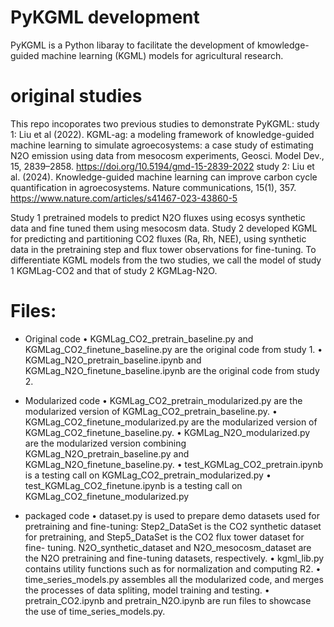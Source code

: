 # PyKGML development
PyKGML is a Python libaray to facilitate the development of kmowledge-guided machine learning (KGML) models for agricultural research.

# original studies
This repo incoporates two previous studies to demonstrate PyKGML:
study 1: Liu et al (2022). KGML-ag: a modeling framework of knowledge-guided machine learning to simulate agroecosystems: a case study of estimating N2O emission using data from mesocosm experiments, Geosci. Model Dev., 15, 2839–2858. https://doi.org/10.5194/gmd-15-2839-2022
study 2: Liu et al. (2024). Knowledge-guided machine learning can improve carbon cycle quantification in agroecosystems. Nature communications, 15(1), 357. https://www.nature.com/articles/s41467-023-43860-5

Study 1 pretrained models to predict N2O fluxes using ecosys synthetic data and fine tuned them using mesocosm data. Study 2 developed KGML for predicting and partitioning CO2 fluxes (Ra, Rh, NEE), using synthetic data in the pretraining step and flux tower observations for fine-tuning. To differentiate KGML models from the two studies, we call the model of study 1 KGMLag-CO2 and that of study 2 KGMLag-N2O.

# Files:
- Original code
  • KGMLag_CO2_pretrain_baseline.py and KGMLag_CO2_finetune_baseline.py are the original code from study 1. 
  • KGMLag_N2O_pretrain_baseline.ipynb and KGMLag_N2O_finetune_baseline.ipynb are the original code from study 2.
  
- Modularized code
  • KGMLag_CO2_pretrain_modularized.py are the modularized version of KGMLag_CO2_pretrain_baseline.py.
  • KGMLag_CO2_finetune_modularized.py are the modularized version of KGMLag_CO2_finetune_baseline.py.
  • KGMLag_N2O_modularized.py are the modularized version combining KGMLag_N2O_pretrain_baseline.py and KGMLag_N2O_finetune_baseline.py.
  • test_KGMLag_CO2_pretrain.ipynb is a testing call on KGMLag_CO2_pretrain_modularized.py
  • test_KGMLag_CO2_finetune.ipynb is a testing call on KGMLag_CO2_finetune_modularized.py
  
- packaged code
  • dataset.py is used to prepare demo datasets used for pretraining and fine-tuning: Step2_DataSet is the CO2 synthetic dataset for pretraining, and Step5_DataSet is the CO2 flux tower dataset for fine- 
  tuning. N2O_synthetic_dataset and N2O_mesocosm_dataset are the N2O pretraining and fine-tuning datasets, respectively.
  • kgml_lib.py contains utility functions such as for normalization and computing R2.
  • time_series_models.py assembles all the modularized code, and merges the processes of data spliting, model training and testing.
  • pretrain_CO2.ipynb and pretrain_N2O.ipynb are run files to showcase the use of time_series_models.py.

